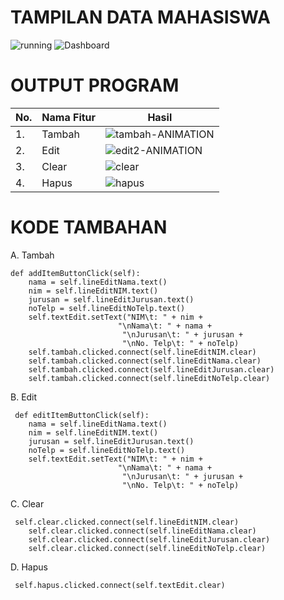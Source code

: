 # TAMPILAN DATA MAHASISWA
![running](https://user-images.githubusercontent.com/58089002/120794349-4e88ff00-c562-11eb-947b-24791e73830f.png)
![Dashboard](https://user-images.githubusercontent.com/58089002/120781480-4f666480-c553-11eb-8025-51d4902d4918.png)

# OUTPUT PROGRAM
| No. | Nama Fitur | Hasil |
| - | - | - |
| 1. | Tambah | ![tambah-ANIMATION](https://user-images.githubusercontent.com/58089002/120795396-9c523700-c563-11eb-914e-abb6861db98a.gif)  |
| 2. | Edit | ![edit2-ANIMATION](https://user-images.githubusercontent.com/58089002/120795400-9e1bfa80-c563-11eb-9d63-59df46e3c51d.gif) |
| 3. | Clear | ![clear](https://user-images.githubusercontent.com/58089002/120795344-8b092a80-c563-11eb-9cb7-7c0b4f176cfa.png) |
| 4. | Hapus | ![hapus](https://user-images.githubusercontent.com/58089002/120795327-880e3a00-c563-11eb-95bb-627416549dcc.png) |

# KODE TAMBAHAN
  A. Tambah
    
    def addItemButtonClick(self):
        nama = self.lineEditNama.text()
        nim = self.lineEditNIM.text()
        jurusan = self.lineEditJurusan.text()
        noTelp = self.lineEditNoTelp.text()
        self.textEdit.setText("NIM\t: " + nim +
                            "\nNama\t: " + nama +
                             "\nJurusan\t: " + jurusan +
                             "\nNo. Telp\t: " + noTelp)
        self.tambah.clicked.connect(self.lineEditNIM.clear)
        self.tambah.clicked.connect(self.lineEditNama.clear)
        self.tambah.clicked.connect(self.lineEditJurusan.clear)
        self.tambah.clicked.connect(self.lineEditNoTelp.clear)
        
  B. Edit
  
     def editItemButtonClick(self):
        nama = self.lineEditNama.text()
        nim = self.lineEditNIM.text()
        jurusan = self.lineEditJurusan.text()
        noTelp = self.lineEditNoTelp.text()
        self.textEdit.setText("NIM\t: " + nim +
                            "\nNama\t: " + nama +
                             "\nJurusan\t: " + jurusan +
                             "\nNo. Telp\t: " + noTelp)
        
  C. Clear
  
     self.clear.clicked.connect(self.lineEditNIM.clear)
        self.clear.clicked.connect(self.lineEditNama.clear)
        self.clear.clicked.connect(self.lineEditJurusan.clear)
        self.clear.clicked.connect(self.lineEditNoTelp.clear)
        
  D. Hapus
  
     self.hapus.clicked.connect(self.textEdit.clear)
